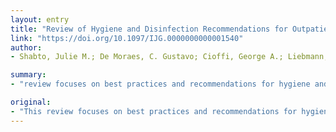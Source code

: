 ```yaml
---
layout: entry
title: "Review of Hygiene and Disinfection Recommendations for Outpatient Glaucoma Care: A COVID Era Update"
link: "https://doi.org/10.1097/IJG.0000000000001540"
author:
- Shabto, Julie M.; De Moraes, C. Gustavo; Cioffi, George A.; Liebmann, Jeffrey M.

summary:
- "review focuses on best practices and recommendations for hygiene and disinfection during current COVID-19 pandemic. Review focuses upon best practices to limit exposure and transmission of infection in outpatient glaucoma clinics. This review is aimed at limiting exposure and infection transmission. The review aims to limit the exposure to outpatient clinics during the current COVD-19 outbreak. It is a review of best practices for outpatient and outpatient patients. Infections are not exposed to the panda focusing on hygiene and best practices. Check. Best practices and best practice. review."

original:
- "This review focuses on best practices and recommendations for hygiene and disinfection to limit exposure and transmission of infection in outpatient glaucoma clinics during the current COVID-19 pandemic."
---
```


